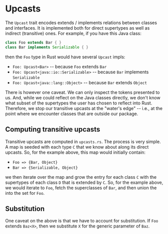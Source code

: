 # Upcasts

The `Upcast` trait encodes extends / implements relations between classes and interfaces.
It is implemented both for direct supertypes as well as indirect (transitive) ones.
For example, if you have this Java class:

```java
class Foo extends Bar { }
class Bar implements Serializable { }
```

then the `Foo` type in Rust would have several `Upcast` impls:

* `Foo: Upcast<Bar>` -- because `Foo` extends `Bar`
* `Foo: Upcast<java::io::Serializable>` -- because `Bar` implements `Serializable`
* `Foo: Upcast<java::lang::Object>` -- because `Bar` extends `Object`

There is however one caveat.
We can only inspect the tokens presented to us.
And, while we could reflect on the Java classes directly, 
we don't know what subset of the supertypes the user has chosen to reflect into Rust. 
Therefore, we stop our transitive upcasts at the "water's edge" -- 
i.e., at the point where we encounter classes that are outside our package.

## Computing transitive upcasts

Transitive upcasts are computed in `upcasts.rs`. 
The process is very simple.
A map is seeded with each type `C` that we know about along its direct upcasts.
So, for the example above, this map would initially contain:

* `Foo => {Bar, Object}`
* `Bar => {Serializable, Object}`

we then iterate over the map and grow the entry for each class `C` with the supertypes of each class `D` that is extended by `C`.
So, for the example above, we would iterate to `Foo`, fetch the superclasses of `Bar`, and then union the into the set for `Foo`.

## Substitution

One caveat on the above is that we have to account for substitution.
If `Foo` extends `Baz<X>`, then we substitute `X` for the generic parameter of `Baz`.